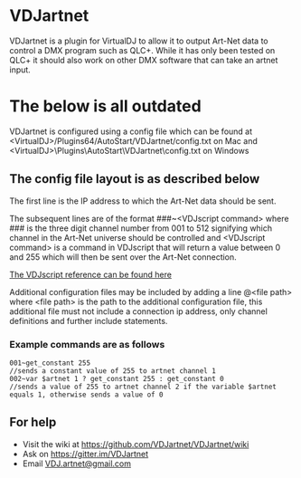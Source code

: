 # VDJartnet

VDJartnet is a plugin for VirtualDJ to allow it to output Art-Net data to control a DMX program such as QLC+.
While it has only been tested on QLC+ it should also work on other DMX software that can take an artnet input.

The below is all outdated
=========================

VDJartnet is configured using a config file which can be found at \<VirtualDJ\>/Plugins64/AutoStart/VDJartnet/config.txt on Mac and \<VirtualDJ\>\\Plugins\\AutoStart\\VDJartnet\\config.txt on Windows

## The config file layout is as described below

The first line is the IP address to which the Art-Net data should be sent.

The subsequent lines are of the format
\#\#\#~\<VDJscript command\>
where \#\#\# is the three digit channel number from 001 to 512 signifying which channel in the Art-Net universe should be controlled and \<VDJscript command\> is a command in VDJscript that will return a value between 0 and 255 which will then be sent over the Art-Net connection.

[The VDJscript reference can be found here](https://www.virtualdj.com/wiki/VDJscript.html "VDJscript Reference")

Additional configuration files may be included by adding a line \@\<file path\> where \<file path\> is the path to the additional configuration file, this additional file must not include a connection ip address, only channel definitions and further include statements.

### Example commands are as follows
```
001~get_constant 255
//sends a constant value of 255 to artnet channel 1
002~var $artnet 1 ? get_constant 255 : get_constant 0
//sends a value of 255 to artnet channel 2 if the variable $artnet equals 1, otherwise sends a value of 0
```
## For help
* Visit the wiki at https://github.com/VDJartnet/VDJartnet/wiki
* Ask on https://gitter.im/VDJartnet
* Email VDJ.artnet@gmail.com
